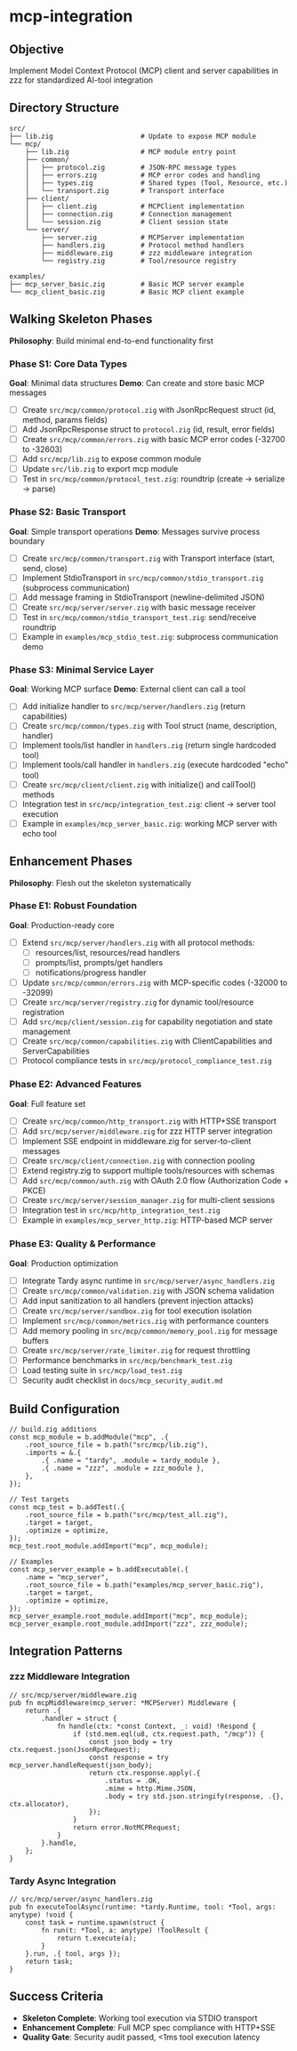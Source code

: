 # mcp-integration

## Objective
Implement Model Context Protocol (MCP) client and server capabilities in zzz for standardized AI-tool integration

## Directory Structure
```
src/
├── lib.zig                      # Update to expose MCP module
└── mcp/
    ├── lib.zig                  # MCP module entry point
    ├── common/
    │   ├── protocol.zig         # JSON-RPC message types
    │   ├── errors.zig           # MCP error codes and handling
    │   ├── types.zig            # Shared types (Tool, Resource, etc.)
    │   └── transport.zig        # Transport interface
    ├── client/
    │   ├── client.zig           # MCPClient implementation
    │   ├── connection.zig       # Connection management
    │   └── session.zig          # Client session state
    └── server/
        ├── server.zig           # MCPServer implementation
        ├── handlers.zig         # Protocol method handlers
        ├── middleware.zig       # zzz middleware integration
        └── registry.zig         # Tool/resource registry

examples/
├── mcp_server_basic.zig         # Basic MCP server example
└── mcp_client_basic.zig         # Basic MCP client example
```

## Walking Skeleton Phases
**Philosophy**: Build minimal end-to-end functionality first

### Phase S1: Core Data Types
**Goal**: Minimal data structures
**Demo**: Can create and store basic MCP messages
- [ ] Create `src/mcp/common/protocol.zig` with JsonRpcRequest struct (id, method, params fields)
- [ ] Add JsonRpcResponse struct to `protocol.zig` (id, result, error fields)
- [ ] Create `src/mcp/common/errors.zig` with basic MCP error codes (-32700 to -32603)
- [ ] Add `src/mcp/lib.zig` to expose common module
- [ ] Update `src/lib.zig` to export mcp module
- [ ] Test in `src/mcp/common/protocol_test.zig`: roundtrip (create → serialize → parse)

### Phase S2: Basic Transport
**Goal**: Simple transport operations
**Demo**: Messages survive process boundary
- [ ] Create `src/mcp/common/transport.zig` with Transport interface (start, send, close)
- [ ] Implement StdioTransport in `src/mcp/common/stdio_transport.zig` (subprocess communication)
- [ ] Add message framing in StdioTransport (newline-delimited JSON)
- [ ] Create `src/mcp/server/server.zig` with basic message receiver
- [ ] Test in `src/mcp/common/stdio_transport_test.zig`: send/receive roundtrip
- [ ] Example in `examples/mcp_stdio_test.zig`: subprocess communication demo

### Phase S3: Minimal Service Layer
**Goal**: Working MCP surface
**Demo**: External client can call a tool
- [ ] Add initialize handler to `src/mcp/server/handlers.zig` (return capabilities)
- [ ] Create `src/mcp/common/types.zig` with Tool struct (name, description, handler)
- [ ] Implement tools/list handler in `handlers.zig` (return single hardcoded tool)
- [ ] Implement tools/call handler in `handlers.zig` (execute hardcoded "echo" tool)
- [ ] Create `src/mcp/client/client.zig` with initialize() and callTool() methods
- [ ] Integration test in `src/mcp/integration_test.zig`: client → server tool execution
- [ ] Example in `examples/mcp_server_basic.zig`: working MCP server with echo tool

## Enhancement Phases
**Philosophy**: Flesh out the skeleton systematically

### Phase E1: Robust Foundation
**Goal**: Production-ready core
- [ ] Extend `src/mcp/server/handlers.zig` with all protocol methods:
  - [ ] resources/list, resources/read handlers
  - [ ] prompts/list, prompts/get handlers
  - [ ] notifications/progress handler
- [ ] Update `src/mcp/common/errors.zig` with MCP-specific codes (-32000 to -32099)
- [ ] Create `src/mcp/server/registry.zig` for dynamic tool/resource registration
- [ ] Add `src/mcp/client/session.zig` for capability negotiation and state management
- [ ] Create `src/mcp/common/capabilities.zig` with ClientCapabilities and ServerCapabilities
- [ ] Protocol compliance tests in `src/mcp/protocol_compliance_test.zig`

### Phase E2: Advanced Features
**Goal**: Full feature set
- [ ] Create `src/mcp/common/http_transport.zig` with HTTP+SSE transport
- [ ] Add `src/mcp/server/middleware.zig` for zzz HTTP server integration
- [ ] Implement SSE endpoint in middleware.zig for server-to-client messages
- [ ] Create `src/mcp/client/connection.zig` with connection pooling
- [ ] Extend registry.zig to support multiple tools/resources with schemas
- [ ] Add `src/mcp/common/auth.zig` with OAuth 2.0 flow (Authorization Code + PKCE)
- [ ] Create `src/mcp/server/session_manager.zig` for multi-client sessions
- [ ] Integration test in `src/mcp/http_integration_test.zig`
- [ ] Example in `examples/mcp_server_http.zig`: HTTP-based MCP server

### Phase E3: Quality & Performance
**Goal**: Production optimization
- [ ] Integrate Tardy async runtime in `src/mcp/server/async_handlers.zig`
- [ ] Create `src/mcp/common/validation.zig` with JSON schema validation
- [ ] Add input sanitization to all handlers (prevent injection attacks)
- [ ] Create `src/mcp/server/sandbox.zig` for tool execution isolation
- [ ] Implement `src/mcp/common/metrics.zig` with performance counters
- [ ] Add memory pooling in `src/mcp/common/memory_pool.zig` for message buffers
- [ ] Create `src/mcp/server/rate_limiter.zig` for request throttling
- [ ] Performance benchmarks in `src/mcp/benchmark_test.zig`
- [ ] Load testing suite in `src/mcp/load_test.zig`
- [ ] Security audit checklist in `docs/mcp_security_audit.md`

## Build Configuration
```zig
// build.zig additions
const mcp_module = b.addModule("mcp", .{
    .root_source_file = b.path("src/mcp/lib.zig"),
    .imports = &.{
        .{ .name = "tardy", .module = tardy_module },
        .{ .name = "zzz", .module = zzz_module },
    },
});

// Test targets
const mcp_test = b.addTest(.{
    .root_source_file = b.path("src/mcp/test_all.zig"),
    .target = target,
    .optimize = optimize,
});
mcp_test.root_module.addImport("mcp", mcp_module);

// Examples
const mcp_server_example = b.addExecutable(.{
    .name = "mcp_server",
    .root_source_file = b.path("examples/mcp_server_basic.zig"),
    .target = target,
    .optimize = optimize,
});
mcp_server_example.root_module.addImport("mcp", mcp_module);
mcp_server_example.root_module.addImport("zzz", zzz_module);
```

## Integration Patterns

### zzz Middleware Integration
```zig
// src/mcp/server/middleware.zig
pub fn mcpMiddleware(mcp_server: *MCPServer) Middleware {
    return .{
        .handler = struct {
            fn handle(ctx: *const Context, _: void) !Respond {
                if (std.mem.eql(u8, ctx.request.path, "/mcp")) {
                    const json_body = try ctx.request.json(JsonRpcRequest);
                    const response = try mcp_server.handleRequest(json_body);
                    return ctx.response.apply(.{
                        .status = .OK,
                        .mime = http.Mime.JSON,
                        .body = try std.json.stringify(response, .{}, ctx.allocator),
                    });
                }
                return error.NotMCPRequest;
            }
        }.handle,
    };
}
```

### Tardy Async Integration
```zig
// src/mcp/server/async_handlers.zig
pub fn executeToolAsync(runtime: *tardy.Runtime, tool: *Tool, args: anytype) !void {
    const task = runtime.spawn(struct {
        fn run(t: *Tool, a: anytype) !ToolResult {
            return t.execute(a);
        }
    }.run, .{ tool, args });
    return task;
}
```

## Success Criteria
- **Skeleton Complete**: Working tool execution via STDIO transport
- **Enhancement Complete**: Full MCP spec compliance with HTTP+SSE
- **Quality Gate**: Security audit passed, <1ms tool execution latency